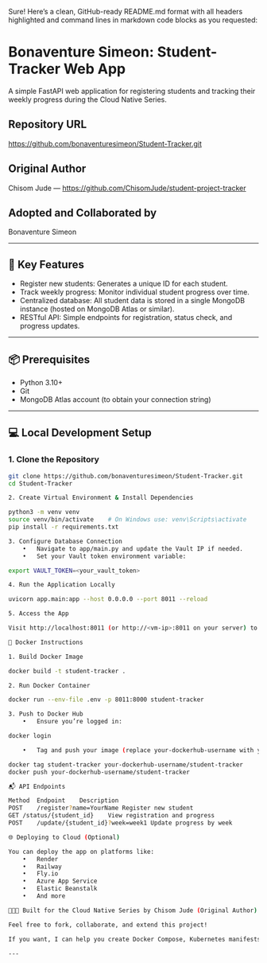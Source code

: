 Sure! Here’s a clean, GitHub-ready README.md format with all headers highlighted and command lines in markdown code blocks as you requested:

# Bonaventure Simeon: Student-Tracker Web App

A simple FastAPI web application for registering students and tracking their weekly progress during the Cloud Native Series.

## Repository URL

https://github.com/bonaventuresimeon/Student-Tracker.git

## Original Author

Chisom Jude — https://github.com/ChisomJude/student-project-tracker

## Adopted and Collaborated by

Bonaventure Simeon

---

## 🚀 Key Features
- Register new students: Generates a unique ID for each student.
- Track weekly progress: Monitor individual student progress over time.
- Centralized database: All student data is stored in a single MongoDB instance (hosted on MongoDB Atlas or similar).
- RESTful API: Simple endpoints for registration, status check, and progress updates.

---

## 📦 Prerequisites
- Python 3.10+
- Git
- MongoDB Atlas account (to obtain your connection string)

---

## 💻 Local Development Setup

### 1. Clone the Repository

```bash
git clone https://github.com/bonaventuresimeon/Student-Tracker.git
cd Student-Tracker

2. Create Virtual Environment & Install Dependencies

python3 -m venv venv
source venv/bin/activate    # On Windows use: venv\Scripts\activate
pip install -r requirements.txt

3. Configure Database Connection
	•	Navigate to app/main.py and update the Vault IP if needed.
	•	Set your Vault token environment variable:

export VAULT_TOKEN=<your_vault_token>

4. Run the Application Locally

uvicorn app.main:app --host 0.0.0.0 --port 8011 --reload

5. Access the App

Visit http://localhost:8011 (or http://<vm-ip>:8011 on your server) to see the app in action.

🐳 Docker Instructions

1. Build Docker Image

docker build -t student-tracker .

2. Run Docker Container

docker run --env-file .env -p 8011:8000 student-tracker

3. Push to Docker Hub
	•	Ensure you’re logged in:

docker login

	•	Tag and push your image (replace your-dockerhub-username with your Docker Hub username):

docker tag student-tracker your-dockerhub-username/student-tracker
docker push your-dockerhub-username/student-tracker

📬 API Endpoints

Method	Endpoint	Description
POST	/register?name=YourName	Register new student
GET	/status/{student_id}	View registration and progress
POST	/update/{student_id}?week=week1	Update progress by week

🌐 Deploying to Cloud (Optional)

You can deploy the app on platforms like:
	•	Render
	•	Railway
	•	Fly.io
	•	Azure App Service
	•	Elastic Beanstalk
	•	And more

👩🏽‍💻 Built for the Cloud Native Series by Chisom Jude (Original Author) and adopted by Bonaventure Simeon

Feel free to fork, collaborate, and extend this project!

If you want, I can help you create Docker Compose, Kubernetes manifests, or CI/CD pipelines next! Would you like that?

---
